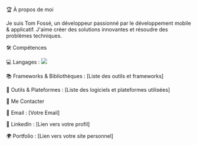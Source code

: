 🏆 À propos de moi

Je suis Tom Fossé, un développeur passionné par le développement mobile & applicatif. J'aime créer des solutions innovantes et résoudre des problèmes techniques.

🛠️ Compétences

💻 Langages : 
<img src="{https://img.shields.io/badge/Adobe%20after%20affects-CF96FD?style=for-the-badge&logo=Adobe%20after%20effects&logoColor=393665}" />



📚 Frameworks & Bibliothèques : [Liste des outils et frameworks]

🔧 Outils & Plateformes : [Liste des logiciels et plateformes utilisées]

📩 Me Contacter

📧 Email : [Votre Email]

💼 LinkedIn : [Lien vers votre profil]

🌍 Portfolio : [Lien vers votre site personnel]
